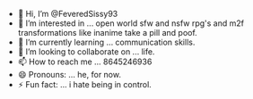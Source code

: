 - 👋 Hi, I’m @FeveredSissy93
- 👀 I’m interested in ... open world sfw and nsfw rpg's and m2f transformations like inanime take a pill and poof.
- 🌱 I’m currently learning ... communication skills.
- 💞️ I’m looking to collaborate on ... life.
- 📫 How to reach me ... 8645246936
- 😄 Pronouns: ... he, for now.
- ⚡ Fun fact: ... i hate being in control.

<!---
FeveredSissy93/FeveredSissy93 is a ✨ special ✨ repository because its `README.md` (this file) appears on your GitHub profile.
You can click the Preview link to take a look at your changes.
--->
